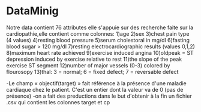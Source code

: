 # DataMinig
Notre data contient 76 attributes elle s'appuie sur des recherche faite sur la cardiopathie,elle contient comme colonnes:
1)age
2)sex
3)chest pain type (4 values)
4)resting blood pressure
5)serum cholestoral in mg/dl
6)fasting blood sugar > 120 mg/dl
7)resting electrocardiographic results (values 0,1,2)
8)maximum heart rate achieved
9)exercise induced angina
10)oldpeak = ST depression induced by exercise relative to rest
11)the slope of the peak exercise ST segment
12)number of major vessels (0-3) colored by flourosopy
13)thal: 3 = normal; 6 = fixed defect; 7 = reversable defect







-Le champ « objectif(target) » fait référence à la présence d'une maladie cardiaque chez le patient. C'est un entier dont la valeur va de 0 (pas de présence)
-on a fait des preductions dans le but d'obtenir à la fin un fichier .csv qui contient les colonnes target et cp
